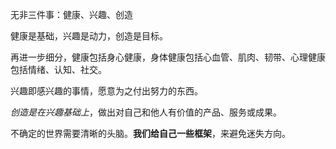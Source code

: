 无非三件事：健康、兴趣、创造

健康是基础，兴趣是动力，创造是目标。

再进一步细分，健康包括身心健康，身体健康包括心血管、肌肉、韧带、心理健康包括情绪、认知、社交。

兴趣即感兴趣的事情，愿意为之付出努力的东西。

*创造是在兴趣基础上*，做出对自己和他人有价值的产品、服务或成果。

不确定的世界需要清晰的头脑。**我们给自己一些框架**，来避免迷失方向。

